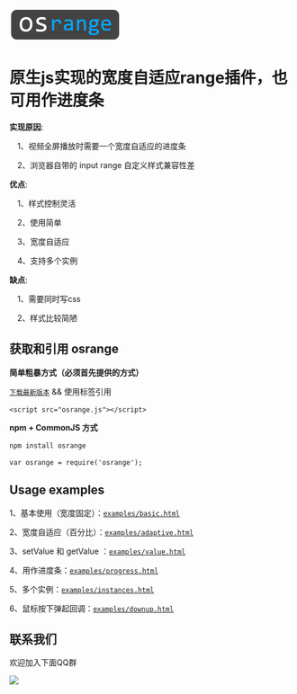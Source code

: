 ![](logo.png)

# 原生js实现的宽度自适应range插件，也可用作进度条

**实现原因**:

  &emsp;1、视频全屏播放时需要一个宽度自适应的进度条

  &emsp;2、浏览器自带的 input range 自定义样式兼容性差

**优点**:

  &emsp;1、样式控制灵活

  &emsp;2、使用简单

  &emsp;3、宽度自适应

  &emsp;4、支持多个实例

**缺点**:

  &emsp;1、需要同时写css

  &emsp;2、样式比较简陋

## 获取和引用 osrange

**简单粗暴方式（必须首先提供的方式）**

  [`下载最新版本`](https://github.com/oscxc/osrange/releases) && 使用标签引用

```
<script src="osrange.js"></script>
```

**npm + CommonJS 方式**

```
npm install osrange
```

```
var osrange = require('osrange');
```

## Usage examples

1、基本使用（宽度固定）：[`examples/basic.html`](https://oscxc.github.io/osrange/examples/basic.html)

2、宽度自适应（百分比）：[`examples/adaptive.html`](https://oscxc.github.io/osrange/examples/adaptive.html)

3、setValue 和 getValue ：[`examples/value.html`](https://oscxc.github.io/osrange/examples/value.html)

4、用作进度条：[`examples/progress.html`](https://oscxc.github.io/osrange/examples/progress.html)

5、多个实例：[`examples/instances.html`](https://oscxc.github.io/osrange/examples/instances.html)

6、鼠标按下弹起回调：[`examples/downup.html`](https://oscxc.github.io/osrange/examples/downup.html)


## 联系我们

欢迎加入下面QQ群

![](https://oscxc.github.io/Images/doc/contact.jpg)
